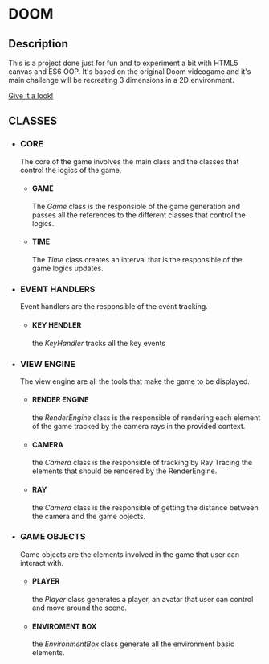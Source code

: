 # DOOM

## Description
This is a project done just for fun and to experiment a bit with HTML5 canvas and ES6 OOP. It's based on the original Doom videogame and it's main challenge will be recreating 3 dimensions in a 2D environment.

[Give it a look!](https://eloigil.github.io/doom/)

## CLASSES

- ### CORE

  The core of the game involves the main class and the classes that control the logics of the game.

  - #### GAME
    The *Game* class is the responsible of the game generation and passes all the references to the different classes that control the logics.

  - #### TIME
    The *Time* class creates an interval that is the responsible of the game logics updates.

- ### EVENT HANDLERS

  Event handlers are the responsible of the event tracking.

  - #### KEY HENDLER
    the *KeyHandler* tracks all the key events

- ### VIEW ENGINE

  The view engine are all the tools that make the game to be displayed.

  - #### RENDER ENGINE
    the *RenderEngine* class is the responsible of rendering each element of the game tracked by the camera rays in the provided context.
  
  - #### CAMERA
    the *Camera* class is the responsible of tracking by Ray Tracing the elements that should be rendered by the RenderEngine.
  
  - #### RAY
    the *Camera* class is the responsible of getting the distance between the camera and the game objects.

- ### GAME OBJECTS

  Game objects are the elements involved in the game that user can interact with.

  - #### PLAYER
    the *Player* class generates a player, an avatar that user can control and move around the scene.
  
  - #### ENVIROMENT BOX
    the *EnvironmentBox* class generate all the environment basic elements.

